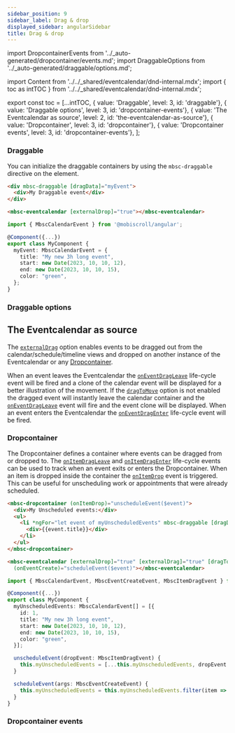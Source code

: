 ```yaml
---
sidebar_position: 9
sidebar_label: Drag & drop
displayed_sidebar: angularSidebar
title: Drag & drop
---
```


import DropcontainerEvents from '../_auto-generated/dropcontainer/events.md';
import DraggableOptions from '../_auto-generated/draggable/options.md';

import Content from '../../_shared/eventcalendar/dnd-internal.mdx';
import { toc as intTOC } from '../../_shared/eventcalendar/dnd-internal.mdx';

export const toc = [...intTOC,
  { value: 'Draggable', level: 3, id: 'draggable'},
  { value: 'Draggable options', level: 3, id: 'dropcontainer-events'},
  { value: 'The Eventcalendar as source', level: 2, id: 'the-eventcalendar-as-source'},
  { value: 'Dropcontainer', level: 3, id: 'dropcontainer'},
  { value: 'Dropcontainer events', level: 3, id: 'dropcontainer-events'},
];

<Content />

<h3 id="draggable">Draggable</h3>

You can initialize the draggable containers by using the `mbsc-draggable` directive on the element.

```html
<div mbsc-draggable [dragData]="myEvent">
  <div>My Draggable event</div>
</div>

<mbsc-eventcalendar [externalDrop]="true"></mbsc-eventcalendar>
```
```ts
import { MbscCalendarEvent } from '@mobiscroll/angular';

@Component({...})
export class MyComponent {
  myEvent: MbscCalendarEvent = {
    title: "My new 3h long event",
    start: new Date(2023, 10, 10, 12),
    end: new Date(2023, 10, 10, 15),
    color: "green",
  };
}
```

<h3 id="draggable-options">Draggable options</h3>

<div className="option-list">
  <DraggableOptions />
</div>

<h2 id="the-eventcalendar-as-source">The Eventcalendar as source</h2>

The [`externalDrag`](./api#opt-externalDrag) option enables events to be dragged out from the calendar/schedule/timeline views and dropped on another instance of the Eventcalendar or any [Dropcontainer](#dropcontainer).

When an event leaves the Eventcalendar the [`onEventDragLeave`](./api#event-onEventDragLeave) life-cycle event will be fired and a clone of the calendar event will be displayed for a better illustration of the movement. If the [`dragToMove`](./api#opt-dragToMove) option is not enabled the dragged event will instantly leave the calendar container and the [`onEventDragLeave`](./api#event-onEventDragLeave) event will fire and the event clone will be displayed. When an event enters the Eventcalendar the [`onEventDragEnter`](./api#event-onEventDragEnter) life-cycle event will be fired.


<h3 id="dropcontainer">Dropcontainer</h3>

The Dropcontainer defines a container where events can be dragged from or dropped to. The [`onItemDragLeave`](#event-onItemDragLeave) and [`onItemDragEnter`](#event-onItemDragEnter) life-cycle events can be used to track when an event exits or enters the Dropcontainer. When an item is dropped inside the container the [`onItemDrop`](#event-onItemDrop) event is triggered. This can be useful for unscheduling work or appointments that were already scheduled.

```html
<mbsc-dropcontainer (onItemDrop)="unscheduleEvent($event)">
  <div>My Unscheduled events:</div>
  <ul>
    <li *ngFor="let event of myUnscheduledEvents" mbsc-draggable [dragData]="event">
      <div>{{event.title}}</div>
    </li>
  </ul>
</mbsc-dropcontainer>

<mbsc-eventcalendar [externalDrop]="true" [externalDrag]="true" [dragToCreate]="true" [dragToMove]="true"
  (onEventCreate)="scheduleEvent($event)"></mbsc-eventcalendar>
```
```ts
import { MbscCalendarEvent, MbscEventCreateEvent, MbscItemDragEvent } from '@mobiscroll/angular';

@Component({...})
export class MyComponent {
  myUnscheduledEvents: MbscCalendarEvent[] = [{
    id: 1,
    title: "My new 3h long event",
    start: new Date(2023, 10, 10, 12),
    end: new Date(2023, 10, 10, 15),
    color: "green",
  }];

  unscheduleEvent(dropEvent: MbscItemDragEvent) {
    this.myUnscheduledEvents = [...this.myUnscheduledEvents, dropEvent.data]
  }

  scheduleEvent(args: MbscEventCreateEvent) {
    this.myUnscheduledEvents = this.myUnscheduledEvents.filter(item => item.id !== args.event.id);
  }
}
```

<h3 id="dropcontainer-events">Dropcontainer events</h3>

<div className="option-list">

<DropcontainerEvents />

</div>